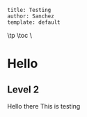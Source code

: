 ```
title: Testing
author: Sanchez
template: default
```
\tp
\toc
\
# Hello
## Level 2
Hello there
This is testing
